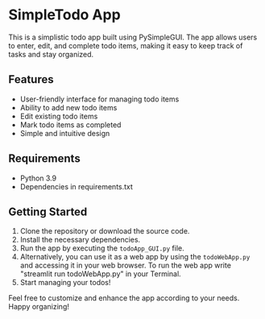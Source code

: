 # SimpleTodo App

This is a simplistic todo app built using PySimpleGUI. The app allows users to enter, edit, and complete todo items, making it easy to keep track of tasks and stay organized.

## Features
- User-friendly interface for managing todo items
- Ability to add new todo items
- Edit existing todo items
- Mark todo items as completed
- Simple and intuitive design

## Requirements
- Python 3.9
- Dependencies in requirements.txt

## Getting Started
1. Clone the repository or download the source code.
2. Install the necessary dependencies.
3. Run the app by executing the `todoApp_GUI.py` file.
4. Alternatively, you can use it as a web app by using the `todoWebApp.py` and accessing it in your web browser.
   To run the web app write "streamlit run todoWebApp.py" in your Terminal.
5. Start managing your todos!

Feel free to customize and enhance the app according to your needs. Happy organizing!
